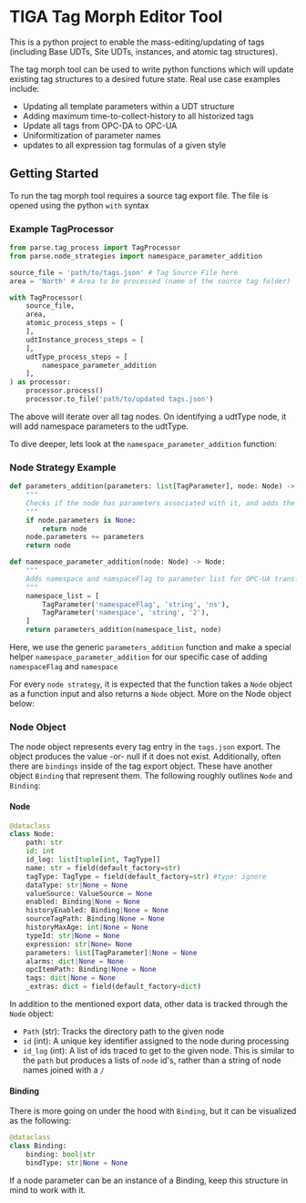 # TIGA Tag Morph Editor Tool
This is a python project to enable the mass-editing/updating of tags (including Base UDTs, Site UDTs, instances, and atomic tag structures).

The tag morph tool can be used to write python functions which will update existing tag structures to a desired future state. Real use case examples include:
- Updating all template parameters within a UDT structure
- Adding maximum time-to-collect-history to all historized tags
- Update all tags from OPC-DA to OPC-UA
- Uniformitization of parameter names
- updates to all expression tag formulas of a given style

## Getting Started
To run the tag morph tool requires a source tag export file. The file is opened using the python `with` syntax
### Example TagProcessor
```python
from parse.tag_process import TagProcessor
from parse.node_strategies import namespace_parameter_addition

source_file = 'path/to/tags.json' # Tag Source File here
area = 'North' # Area to be processed (name of the source tag folder)

with TagProcessor(
    source_file,
    area,
    atomic_process_steps = [ 
    ],
    udtInstance_process_steps = [ 
    ],
    udtType_process_steps = [
        namespace_parameter_addition
    ],
) as processor:
    processor.process()
    processor.to_file('path/to/updated tags.json')
```
The above will iterate over all tag nodes. On identifying a udtType node, it will add namespace parameters to the udtType.

To dive deeper, lets look at the `namespace_parameter_addition` function:

### Node Strategy Example

```python
def parameters_addition(parameters: list[TagParameter], node: Node) -> Node:
    """
    Checks if the node has parameters associated with it, and adds the TagParameters from parameters if it does exist
    """
    if node.parameters is None:
        return node
    node.parameters += parameters
    return node

def namespace_parameter_addition(node: Node) -> Node:
    """
    Adds namespace and namspaceFlag to parameter list for OPC-UA transform
    """
    namespace_list = [
        TagParameter('namespaceFlag', 'string', 'ns'),
        TagParameter('namespace', 'string', '2'),
    ]
    return parameters_addition(namespace_list, node)
```

Here, we use the generic `parameters_addition` function and make a special helper `namespace_parameter_addition` for our specific case of adding `namespaceFlag` and `namespace`

For every `node strategy`, it is expected that the function takes a `Node` object as a function input and also returns a `Node` object. More on the Node object below:

### Node Object
The node object represents every tag entry in the `tags.json` export. The object produces the value -or- null if it does not exist. Additionally, often there are `bindings` inside of the tag export object. These have another object `Binding` that represent them. The following roughly outlines `Node` and `Binding`:
#### Node
```python
@dataclass
class Node:
    path: str
    id: int 
    id_log: list[tuple[int, TagType]]
    name: str = field(default_factory=str)
    tagType: TagType = field(default_factory=str) #type: ignore
    dataType: str|None = None
    valueSource: ValueSource = None
    enabled: Binding|None = None
    historyEnabled: Binding|None = None 
    sourceTagPath: Binding|None = None
    historyMaxAge: int|None = None
    typeId: str|None = None
    expression: str|None= None
    parameters: list[TagParameter]|None = None
    alarms: dict|None = None
    opcItemPath: Binding|None = None
    tags: dict|None = None
    _extras: dict = field(default_factory=dict)
```

In addition to the mentioned export data, other data is tracked through the `Node` object:
- `Path` (str): Tracks the directory path to the given node
- `id` (int): A unique key identifier assigned to the node during processing
- `id_log` (int): A list of ids traced to get to the given node. This is similar to the `path` but produces a lists of `node` id's, rather than a string of node names joined with a `/`

#### Binding
There is more going on under the hood with `Binding`, but it can be visualized as the following:
```python
@dataclass
class Binding:
    binding: bool|str
    bindType: str|None = None    
```
If a node parameter can be an instance of a Binding, keep this structure in mind to work with it.
